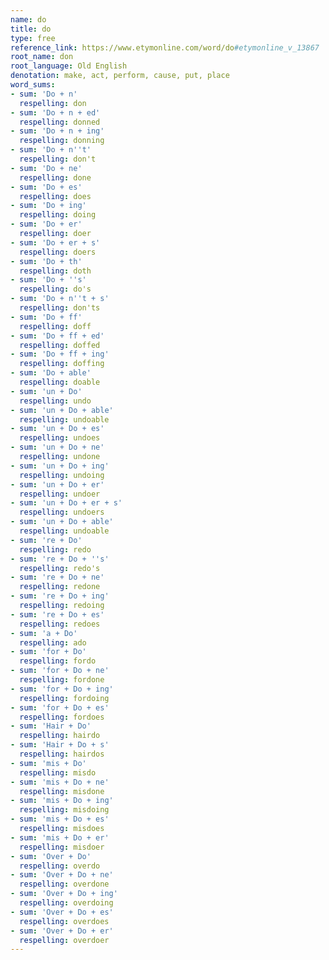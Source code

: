 ```yaml
---
name: do
title: do
type: free
reference_link: https://www.etymonline.com/word/do#etymonline_v_13867
root_name: don
root_language: Old English
denotation: make, act, perform, cause, put, place
word_sums:
- sum: 'Do + n'
  respelling: don
- sum: 'Do + n + ed'
  respelling: donned
- sum: 'Do + n + ing'
  respelling: donning
- sum: 'Do + n''t'
  respelling: don't
- sum: 'Do + ne'
  respelling: done
- sum: 'Do + es'
  respelling: does
- sum: 'Do + ing'
  respelling: doing
- sum: 'Do + er'
  respelling: doer
- sum: 'Do + er + s'
  respelling: doers
- sum: 'Do + th'
  respelling: doth
- sum: 'Do + ''s'
  respelling: do's
- sum: 'Do + n''t + s'
  respelling: don'ts
- sum: 'Do + ff'
  respelling: doff
- sum: 'Do + ff + ed'
  respelling: doffed
- sum: 'Do + ff + ing'
  respelling: doffing
- sum: 'Do + able'
  respelling: doable
- sum: 'un + Do'
  respelling: undo
- sum: 'un + Do + able'
  respelling: undoable
- sum: 'un + Do + es'
  respelling: undoes
- sum: 'un + Do + ne'
  respelling: undone
- sum: 'un + Do + ing'
  respelling: undoing
- sum: 'un + Do + er'
  respelling: undoer
- sum: 'un + Do + er + s'
  respelling: undoers
- sum: 'un + Do + able'
  respelling: undoable
- sum: 're + Do'
  respelling: redo
- sum: 're + Do + ''s'
  respelling: redo's
- sum: 're + Do + ne'
  respelling: redone
- sum: 're + Do + ing'
  respelling: redoing
- sum: 're + Do + es'
  respelling: redoes
- sum: 'a + Do'
  respelling: ado
- sum: 'for + Do'
  respelling: fordo
- sum: 'for + Do + ne'
  respelling: fordone
- sum: 'for + Do + ing'
  respelling: fordoing
- sum: 'for + Do + es'
  respelling: fordoes
- sum: 'Hair + Do'
  respelling: hairdo
- sum: 'Hair + Do + s'
  respelling: hairdos
- sum: 'mis + Do'
  respelling: misdo
- sum: 'mis + Do + ne'
  respelling: misdone
- sum: 'mis + Do + ing'
  respelling: misdoing
- sum: 'mis + Do + es'
  respelling: misdoes
- sum: 'mis + Do + er'
  respelling: misdoer
- sum: 'Over + Do'
  respelling: overdo
- sum: 'Over + Do + ne'
  respelling: overdone
- sum: 'Over + Do + ing'
  respelling: overdoing
- sum: 'Over + Do + es'
  respelling: overdoes
- sum: 'Over + Do + er'
  respelling: overdoer
---
```

